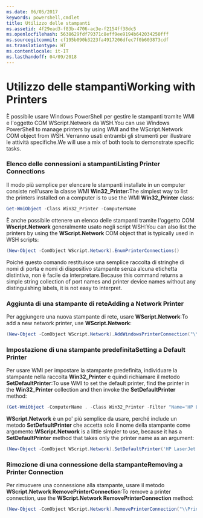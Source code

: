 ```yaml
---
ms.date: 06/05/2017
keywords: powershell,cmdlet
title: Utilizzo delle stampanti
ms.assetid: 4f29ead3-f83b-4706-ac3e-f2154ff38dc5
ms.openlocfilehash: 5638629fdf79371c8eff9ee9194b642034250fff
ms.sourcegitcommit: cf195b090b3223fa4917206dfec7f0b603873cdf
ms.translationtype: HT
ms.contentlocale: it-IT
ms.lasthandoff: 04/09/2018
---
```

# <a name="working-with-printers"></a><span data-ttu-id="a2283-103">Utilizzo delle stampanti</span><span class="sxs-lookup"><span data-stu-id="a2283-103">Working with Printers</span></span>

<span data-ttu-id="a2283-104">È possibile usare Windows PowerShell per gestire le stampanti tramite WMI e l'oggetto COM WScript.Network da WSH.</span><span class="sxs-lookup"><span data-stu-id="a2283-104">You can use Windows PowerShell to manage printers by using WMI and the WScript.Network COM object from WSH.</span></span> <span data-ttu-id="a2283-105">Verranno usati entrambi gli strumenti per illustrare le attività specifiche.</span><span class="sxs-lookup"><span data-stu-id="a2283-105">We will use a mix of both tools to demonstrate specific tasks.</span></span>

### <a name="listing-printer-connections"></a><span data-ttu-id="a2283-106">Elenco delle connessioni a stampanti</span><span class="sxs-lookup"><span data-stu-id="a2283-106">Listing Printer Connections</span></span>

<span data-ttu-id="a2283-107">Il modo più semplice per elencare le stampanti installate in un computer consiste nell'usare la classe WMI **Win32_Printer**:</span><span class="sxs-lookup"><span data-stu-id="a2283-107">The simplest way to list the printers installed on a computer is to use the WMI **Win32_Printer** class:</span></span>

```powershell
Get-WmiObject -Class Win32_Printer -ComputerName
```

<span data-ttu-id="a2283-108">È anche possibile ottenere un elenco delle stampanti tramite l'oggetto COM **Wscript.Network** generalmente usato negli script WSH:</span><span class="sxs-lookup"><span data-stu-id="a2283-108">You can also list the printers by using the **WScript.Network** COM object that is typically used in WSH scripts:</span></span>

```powershell
(New-Object -ComObject WScript.Network).EnumPrinterConnections()
```

<span data-ttu-id="a2283-109">Poiché questo comando restituisce una semplice raccolta di stringhe di nomi di porta e nomi di dispositivo stampante senza alcuna etichetta distintiva, non è facile da interpretare.</span><span class="sxs-lookup"><span data-stu-id="a2283-109">Because this command returns a simple string collection of port names and printer device names without any distinguishing labels, it is not easy to interpret.</span></span>

### <a name="adding-a-network-printer"></a><span data-ttu-id="a2283-110">Aggiunta di una stampante di rete</span><span class="sxs-lookup"><span data-stu-id="a2283-110">Adding a Network Printer</span></span>

<span data-ttu-id="a2283-111">Per aggiungere una nuova stampante di rete, usare **WScript.Network**:</span><span class="sxs-lookup"><span data-stu-id="a2283-111">To add a new network printer, use **WScript.Network**:</span></span>

```powershell
(New-Object -ComObject WScript.Network).AddWindowsPrinterConnection("\\Printserver01\Xerox5")
```

### <a name="setting-a-default-printer"></a><span data-ttu-id="a2283-112">Impostazione di una stampante predefinita</span><span class="sxs-lookup"><span data-stu-id="a2283-112">Setting a Default Printer</span></span>

<span data-ttu-id="a2283-113">Per usare WMI per impostare la stampante predefinita, individuare la stampante nella raccolta **Win32_Printer** e quindi richiamare il metodo **SetDefaultPrinter**:</span><span class="sxs-lookup"><span data-stu-id="a2283-113">To use WMI to set the default printer, find the printer in the **Win32_Printer** collection and then invoke the **SetDefaultPrinter** method:</span></span>

```powershell
(Get-WmiObject -ComputerName . -Class Win32_Printer -Filter "Name='HP LaserJet 5Si'").SetDefaultPrinter()
```

<span data-ttu-id="a2283-114">**WScript.Network** è un po' più semplice da usare, perché include un metodo **SetDefaultPrinter** che accetta solo il nome della stampante come argomento:</span><span class="sxs-lookup"><span data-stu-id="a2283-114">**WScript.Network** is a little simpler to use, because it has a **SetDefaultPrinter** method that takes only the printer name as an argument:</span></span>

```powershell
(New-Object -ComObject WScript.Network).SetDefaultPrinter('HP LaserJet 5Si')
```

### <a name="removing-a-printer-connection"></a><span data-ttu-id="a2283-115">Rimozione di una connessione della stampante</span><span class="sxs-lookup"><span data-stu-id="a2283-115">Removing a Printer Connection</span></span>

<span data-ttu-id="a2283-116">Per rimuovere una connessione alla stampante, usare il metodo **WScript.Network RemovePrinterConnection**:</span><span class="sxs-lookup"><span data-stu-id="a2283-116">To remove a printer connection, use the **WScript.Network RemovePrinterConnection** method:</span></span>

```powershell
(New-Object -ComObject WScript.Network).RemovePrinterConnection("\\Printserver01\Xerox5")
```